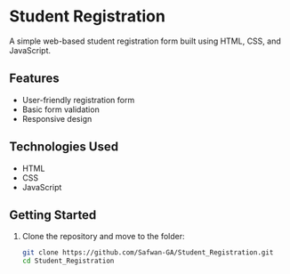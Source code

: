 # Student Registration

A simple web-based student registration form built using HTML, CSS, and JavaScript.

## Features

- User-friendly registration form
- Basic form validation
- Responsive design

## Technologies Used

- HTML
- CSS
- JavaScript

## Getting Started

1. Clone the repository and move to the folder:
   ```bash
   git clone https://github.com/Safwan-GA/Student_Registration.git
   cd Student_Registration


